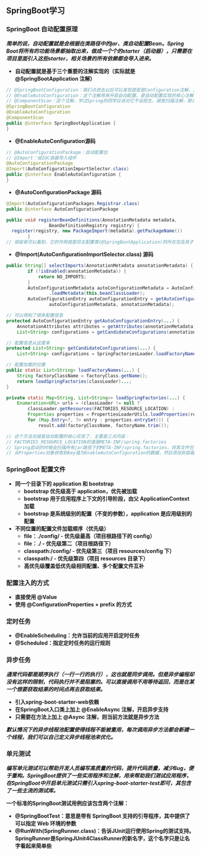 ## SpringBoot学习

### SpringBoot 自动配置原理

***简单的说，自动配置就是会根据在类路径中的jar、类自动配置Bean。Spring Boot将所有的功能场景都抽取出来，做成一个个的starter（启动器），只需要在项目里面引入这些starter，相关场景的所有依赖都会导入进来。***

- **自动配置就是基于三个重要的注解实现的（实际就是 @SpringBootApplication 注解）**

```java
// @SpringBootConfiguration：我们点进去以后可以发现底层是Configuration注解，其实就是支持JavaConfig的方式来进行配置(使用Configuration配置类等同于XML文件)
// @EnableAutoConfiguration：这个注解用来开启自动配置，是自动配置实现的核心注解
// @ComponentScan：这个注解，学过Spring的同学应该对它不会陌生，就是扫描注解，默认是扫描当前类下的package。将@Controller/@Service/@Component/@Repository等注解加载到IOC容器中
@SpringBootConfiguration
@EnableAutoConfiguration
@ComponentScan
public @interface SpringBootApplication {
}
```

- **@EnableAutoConfiguration源码**

```java
// @AutoConfigurationPackage：自动配置包
// @Import：给IOC容器导入组件
@AutoConfigurationPackage
@Import(AutoConfigurationImportSelector.class)
public @interface EnableAutoConfiguration {
}
```

- **@AutoConfigurationPackage 源码**

```java
@Import(AutoConfigurationPackages.Registrar.class)
public @interface AutoConfigurationPackage

public void registerBeanDefinitions(AnnotationMetadata metadata,
                BeanDefinitionRegistry registry) {
  register(registry, new PackageImport(metadata).getPackageName())
        }
// 很容易可以看到，它的作用就是将主配置类(@SpringBootApplication)的所在包及其子包里边的组件扫描到Spring容器中
```

- **@Import(AutoConfigurationImportSelector.class) 源码**

```java
public String[] selectImports(AnnotationMetadata annotationMetadata) {
        if (!isEnabled(annotationMetadata)) {
            return NO_IMPORTS;
        }
        AutoConfigurationMetadata autoConfigurationMetadata = AutoConfigurationMetadataLoader
                .loadMetadata(this.beanClassLoader);
        AutoConfigurationEntry autoConfigurationEntry = getAutoConfigurationEntry(
                autoConfigurationMetadata, annotationMetadata);

// 可以得到了很多配置信息
protected AutoConfigurationEntry getAutoConfigurationEntry(...) {
    AnnotationAttributes attributes = getAttributes(annotationMetadata);
    List<String> configurations = getCandidateConfigurations(annotationMetadata, attributes);

// 配置信息从这里来
protected List<String> getCandidateConfigurations(...) {
    List<String> configurations = SpringFactoriesLoader.loadFactoryNames(...);

// 配置加载的位置
public static List<String> loadFactoryNames(...) {
    String factoryClassName = factoryClass.getName();
    return loadSpringFactories(classLoader)...;
}

private static Map<String, List<String>> loadSpringFactories(...) {
    Enumeration<URL> urls = (classLoader != null ?
        classLoader.getResources(FACTORIES_RESOURCE_LOCATION) :
        Properties properties = PropertiesLoaderUtils.loadProperties(resource);
        for (Map.Entry<?, ?> entry : properties.entrySet()) {
            result.add(factoryClassName, factoryName.trim());

// 这个方法也就是自动配置的核心实现了，主要是三点内容：
// FACTORIES_RESOURCE_LOCATION的值是META-INF/spring.factories
// Spring启动的时候会扫描所有jar路径下的META-INF/spring.factories，将其文件包装成Properties对象
// 从Properties对象获取到key值为EnableAutoConfiguration的数据，然后添加到容器里边。
```

### SpringBoot 配置文件

- **同一个目录下的 application 和 bootstrap**
    - **bootstrap 优先级高于 application，优先被加载**
    - **bootstrap 用于应用程序上下文的引导阶段，由父 ApplicationContext 加载**
    - **bootstrap 是系统级别的配置（不变的参数），application 是应用级别的配置**
- **不同位置的配置文件加载顺序（优先级）**
    - **file：./config/ - 优先级最高（项目根路径下的 config）**
    - **file：./ - 优先级第二（项目根路径下）**
    - **classpath:/config/ - 优先级第三（项目 resources/config 下）**
    - **classpath:/ - 优先级第四（项目 resources 目录下）**
    - **高优先级覆盖低优先级相同配置、多个配置文件互补**

### 配置注入的方式

- **直接使用 @Value**
- **使用 @ConfigurationProperties + prefix 的方式**

### 定时任务

- **@EnableScheduling：允许当前的应用开启定时任务**
- **@Scheduled：指定定时任务的运行规则**

### 异步任务

***通常代码都是顺序执行（一行一行的执行），这也就是同步调用。但是异步编程却没有这样的限制，代码执行并不是阻塞的。可以直接调用不用等待返回，而是在某一个想要获取结果的时间点再去获取结果。***

- **引入spring-boot-starter-web依赖**
- **在SpringBoot入口类上加上 @EnableAsync 注解，开启异步支持**
- **只需要在方法上加上 @Async 注解，则当前方法就是异步方法**

***默认情况下的异步线程池配置使得线程不能被重用，每次调用异步方法都会新建一个线程，我们可以自己定义异步线程池来优化。***

### 单元测试

***编写单元测试可以帮助开发人员编写高质量的代码，提升代码质量，减少Bug，便于重构。SpringBoot提供了一些实用程序和注解，用来帮助我们测试应用程序，在SpringBoot中开启单元测试只需引入spring-boot-starter-test即可，其包含了一些主流的测试库。***

**一个标准的SpringBoot测试用例应该包含两个注解：**

- **@SpringBootTest：意思是带有 SpringBoot 支持的引导程序，其中提供了可以指定 Web 环境的参数**
- **@RunWith(SpringRunner.class)：告诉JUnit运行使用Spring的测试支持。SpringRunner是SpringJUnit4ClassRunner的新名字，这个名字只是让名字看起来简单些**



